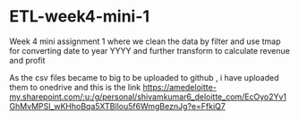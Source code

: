 # ETL-week4-mini-1
Week 4 mini assignment 1 where we clean the data by filter and use tmap for converting date to year YYYY and further transform to calculate revenue and profit

As the csv files became to big to be uploaded to github , i have uploaded them to onedrive and this is the link https://amedeloitte-my.sharepoint.com/:u:/g/personal/shivamkumar6_deloitte_com/EcOyo2Yv1GhMvMPSl_wKHhoBqa5XTBllou5f6WmgBeznJg?e=FfkiQ7
